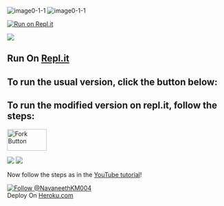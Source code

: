![image0-1-1](https://user-images.githubusercontent.com/77961148/145675997-f34320a6-7826-49f6-927a-de841531091a.gif)
![image0-1-1](https://user-images.githubusercontent.com/77961148/145676000-a033ba3d-97f9-495b-bc3c-3b3d7e53d031.gif)


 
   
   









[![Run on Repl.it](https://repl.it/badge/github/navaneethkm004/Discord-24x7-Radio-Bot)](https://github.com/sohammohapatra6500/account/edit/main/README.md)


[<img src="https://github.com/navaneethkm004/my-images/blob/main/no7.png?raw=true">](https://youtu.be/Xf0zsd9m_io)

## Run On [Repl.it](https://repl.it)

## To run the usual version, click the button below:

## To run the modified version on repl.it, follow the steps:



<a rel="noreferrer noopener" href="https://repl.it/@nkmrepl/Radio-Bot-Modified"><img src="https://github.com/navaneethkm004/my-images/blob/main/fork-button.png?raw=true" title="Fork Button" width="92" height="50" /></a>


<img src="https://raw.githubusercontent.com/navaneethkm004/my-images/main/click-fork.png">
<img src="https://github.com/navaneethkm004/my-images/blob/main/copy-content.png?raw=true">




Now follow the steps as in the [YouTube tutorial](https://youtu.be/Xf0zsd9m_io)!

[![Follow @NavaneethKM004](https://img.shields.io/twitter/follow/NavaneethKM004?label=Follow&style=social&maxAge=3600, "Follow")](https://twitter.com/intent/follow?screen_name=NavaneethKM004)<br>
Deploy On [Heroku.com](https://heroku.com/deploy?template=https://github.com/SudhanPlayz/Discord-MusicBot)
